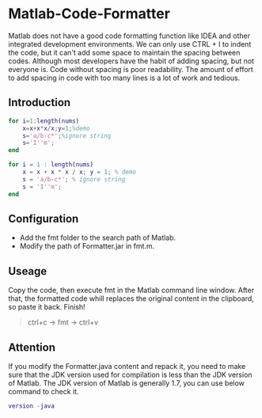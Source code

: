 # Matlab-Code-Formatter

Matlab does not have a good code formatting function like IDEA and other integrated development environments. We can only use CTRL + I to indent the code, but it can't add some space to maintain the spacing between codes. Although most developers have the habit of adding spacing, but not everyone is. Code without spacing is poor readability. The amount of effort to add spacing in code with too many lines is a lot of work and tedious.

## Introduction

```matlab
for i=1:length(nums)
    x=x+x*x/x;y=1;%demo
    s='a/b-c*';%ignore string
    s='I''m';
end
```

```matlab
for i = 1 : length(nums)
    x = x + x * x / x; y = 1; % demo
    s = 'a/b-c*'; % ignore string
    s = 'I''m';
end
```

## Configuration

- Add the fmt folder to the search path of Matlab.
- Modify the path of Formatter.jar in fmt.m.

## Useage

Copy the code, then execute fmt in the Matlab command line window. After that, the formatted code whill replaces the original content in the clipboard, so paste it back. Finish!

> ctrl+c -> fmt -> ctrl+v

## Attention

If you modify the Formatter.java content and repack it, you need to make sure that the JDK version used for compilation is less than the JDK version of Matlab. The JDK version of Matlab is generally 1.7,  you can use below command to check it.

```matlab
version -java
```

